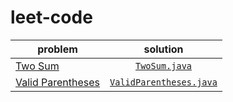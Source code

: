 # leet-code

| problem | solution | 
|---|:---:| 
| [Two Sum](https://leetcode.com/problems/two-sum/) | [`TwoSum.java`](https://github.com/choiasher/leet-code/blob/main/src/main/java/me/asher/main/TwoSum.java) | 
| [Valid Parentheses](https://leetcode.com/problems/valid-parentheses/) | [`ValidParentheses.java`](https://github.com/choiasher/leet-code/blob/main/src/main/java/me/asher/main/ValidParentheses.java) |  
 
